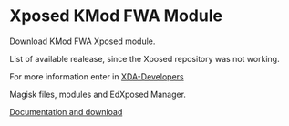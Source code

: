 # Xposed KMod FWA Module
Download KMod FWA Xposed module.

List of available realease, since the Xposed repository was not working.

For more information enter in [XDA-Developers](https://forum.xda-developers.com/t/xposed-mod-4-0-16-04-2021-kmod-fwa-v2-8-4-whatsapp-privacy-customization.3223791/)

Magisk files, modules and EdXposed Manager.

[Documentation and download](https://github.com/Krowne/App/releases)
